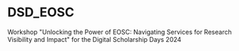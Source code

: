 # DSD_EOSC
Workshop "Unlocking the Power of EOSC: Navigating Services for Research Visibility and Impact" for the Digital Scholarship Days 2024
